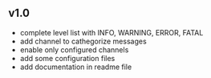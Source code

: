 ## v1.0

 - complete level list with INFO, WARNING, ERROR, FATAL
 - add channel to cathegorize messages
 - enable only configured channels
 - add some configuration files
 - add documentation in readme file
